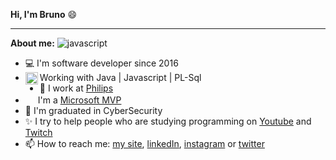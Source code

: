 <strong>Hi, I'm Bruno</strong> 😄

<hr />

<strong>About me:</strong>
![javascript](https://user-images.githubusercontent.com/13911181/171514661-bf06aa22-38f6-4915-b64d-3428b73f4850.png)

- 💻 I'm software developer since 2016
- <img align="left" height="20" src="https://cdn.jsdelivr.net/gh/devicons/devicon/icons/javascript/javascript-original.svg">Working with Java | Javascript | PL-Sql
- 🚀 I work at [Philips](https://github.com/philips-emr)
- <img  height="16" src="https://raw.githubusercontent.com/jakeliny/jakeliny/master/images/microsoft.png"> I'm a [Microsoft MVP](https://mvp.microsoft.com/en-us/PublicProfile/5003552?fullName=Jakeliny%20Gracielly)
- 📝 I'm graduated in CyberSecurity
- ✨ I try to help people who are studying programming on [Youtube](https://www.youtube.com/channel/UC8hYdAY6LhXhbp_o0Qtk-ZQ) and [Twitch](https://www.twitch.tv/jakeliny)
- 📫 How to reach me: [my site](https://jakeliny.com.br), [linkedIn](https://www.linkedin.com/in/jakelinygracielly/), [instagram](https://www.instagram.com/jakeliny.gracielly/) or [twitter](https://twitter.com/Jakelinygr)
